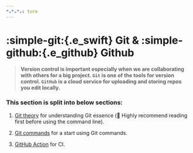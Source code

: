```yaml
---
ᴴₒᴴₒᴴₒ: ture
---
```


# **:simple-git:{.e_swift} Git & :simple-github:{.e_github} Github**

>**Version control is important especially when we are collaborating with others for a big project. `Git` is one of the tools for version control. `GitHub` is a cloud service for uploading and storing repos you edit locally.**

### This section is split into below sections:

1. [Git theory](theory.md) for understanding Git essence (💯 Highly recommend reading first before using the command line). 

2. [Git commands](commands.md) for a start using Git commands.

3. [GitHub Action](action.md) for CI.

